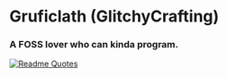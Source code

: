# Gruficlath (GlitchyCrafting)

### A FOSS lover who can kinda program.

[![Readme Quotes](https://quotes-github-readme.vercel.app/api?type=horizontal&theme=dark&quote=People%20said%20I%20should%20accept%20the%20world.%20Bullshit!%20I%20don't%20accept%20the%20world.&author=Richard%20Stallman)](https://github.com/piyushsuthar/github-readme-quotes)
